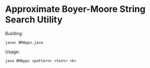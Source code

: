 # Approximate Boyer-Moore String Search Utility

Building:

	javac BMAppx.java

Usage:

	java BMAppx <pattern> <text> <k>